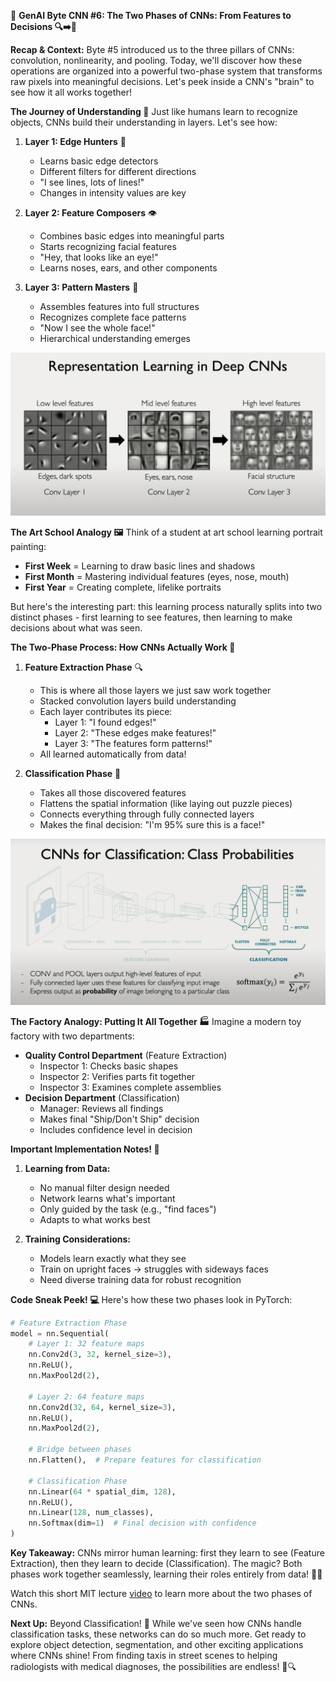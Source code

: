 🧠 **GenAI Byte CNN #6: The Two Phases of CNNs: From Features to Decisions 🔍➡️🎯**

**Recap & Context:** Byte #5 introduced us to the three pillars of CNNs: convolution, nonlinearity, and pooling. Today, we'll discover how these operations are organized into a powerful two-phase system that transforms raw pixels into meaningful decisions. Let's peek inside a CNN's "brain" to see how it all works together!

**The Journey of Understanding 🎨**
Just like humans learn to recognize objects, CNNs build their understanding in layers. Let's see how:

1. **Layer 1: Edge Hunters** 📏
   - Learns basic edge detectors
   - Different filters for different directions
   - "I see lines, lots of lines!"
   - Changes in intensity values are key

2. **Layer 2: Feature Composers** 👁️
   - Combines basic edges into meaningful parts
   - Starts recognizing facial features
   - "Hey, that looks like an eye!"
   - Learns noses, ears, and other components

3. **Layer 3: Pattern Masters** 👤
   - Assembles features into full structures
   - Recognizes complete face patterns
   - "Now I see the whole face!"
   - Hierarchical understanding emerges

![06-filter-visualization.jpg](./assets/06-filter-visualization.jpg)

**The Art School Analogy 🖼️**
Think of a student at art school learning portrait painting:
- **First Week** = Learning to draw basic lines and shadows
- **First Month** = Mastering individual features (eyes, nose, mouth)
- **First Year** = Creating complete, lifelike portraits

But here's the interesting part: this learning process naturally splits into two distinct phases - first learning to see features, then learning to make decisions about what was seen.

**The Two-Phase Process: How CNNs Actually Work 🔄**

1. **Feature Extraction Phase** 🔍
   - This is where all those layers we just saw work together
   - Stacked convolution layers build understanding
   - Each layer contributes its piece:
     * Layer 1: "I found edges!"
     * Layer 2: "These edges make features!"
     * Layer 3: "The features form patterns!"
   - All learned automatically from data!

2. **Classification Phase** 🎯
   - Takes all those discovered features
   - Flattens the spatial information (like laying out puzzle pieces)
   - Connects everything through fully connected layers
   - Makes the final decision: "I'm 95% sure this is a face!"

![06-cnn-classification.jpg](./assets/06-cnn-classification.jpg)

**The Factory Analogy: Putting It All Together 🏭**
Imagine a modern toy factory with two departments:
- **Quality Control Department** (Feature Extraction)
   - Inspector 1: Checks basic shapes
   - Inspector 2: Verifies parts fit together
   - Inspector 3: Examines complete assemblies
- **Decision Department** (Classification)
   - Manager: Reviews all findings
   - Makes final "Ship/Don't Ship" decision
   - Includes confidence level in decision

**Important Implementation Notes! 📝**
1. **Learning from Data:**
   - No manual filter design needed
   - Network learns what's important
   - Only guided by the task (e.g., "find faces")
   - Adapts to what works best

2. **Training Considerations:**
   - Models learn exactly what they see
   - Train on upright faces → struggles with sideways faces
   - Need diverse training data for robust recognition

**Code Sneak Peek! 💻**
Here's how these two phases look in PyTorch:
```python
# Feature Extraction Phase
model = nn.Sequential(
    # Layer 1: 32 feature maps
    nn.Conv2d(3, 32, kernel_size=3),
    nn.ReLU(),
    nn.MaxPool2d(2),
    
    # Layer 2: 64 feature maps
    nn.Conv2d(32, 64, kernel_size=3),
    nn.ReLU(),
    nn.MaxPool2d(2),
    
    # Bridge between phases
    nn.Flatten(),  # Prepare features for classification
    
    # Classification Phase
    nn.Linear(64 * spatial_dim, 128),
    nn.ReLU(),
    nn.Linear(128, num_classes),
    nn.Softmax(dim=1)  # Final decision with confidence
)
```

**Key Takeaway:**
CNNs mirror human learning: first they learn to see (Feature Extraction), then they learn to decide (Classification). The magic? Both phases work together seamlessly, learning their roles entirely from data! 🎨✨

Watch this short MIT lecture [video](https://drive.google.com/file/d/133qFYRsZpweQzRc2IpB0IdZ1DA05N1we/view?usp=sharing) to learn more about the two phases of CNNs.

**Next Up:** Beyond Classification! 🚀 While we've seen how CNNs handle classification tasks, these networks can do so much more. Get ready to explore object detection, segmentation, and other exciting applications where CNNs shine! From finding taxis in street scenes to helping radiologists with medical diagnoses, the possibilities are endless! 🎯🔍 